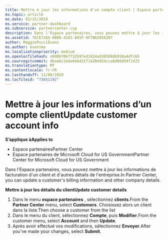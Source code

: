```yaml
---
title: Mettre à jour les informations d'un compte client | Espace partenaires
ms.topic: article
ms.date: 03/15/2019
ms.service: partner-dashboard
ms.subservice: partnercenter-csp
description: Dans l'Espace partenaires, vous pouvez mettre à jour les informations de facturation d'un client et d'autres détails de l'entreprise.
ms.assetid: 7ECE7165-0B0D-4183-845F-9F7B62056207
author: MaggiePucciEvans
ms.author: evansma
ms.localizationpriority: medium
ms.openlocfilehash: a9d8070bf732597ed1d24a930508db910a4dfc65
ms.sourcegitcommit: dbaa6c2e8a0e6431f1420e024cca6d0dd54f1425
ms.translationtype: MT
ms.contentlocale: fr-FR
ms.lasthandoff: 11/06/2019
ms.locfileid: "73651192"
---
```

# <a name="update-customer-account-info"></a><span data-ttu-id="9d3da-103">Mettre à jour les informations d’un compte client</span><span class="sxs-lookup"><span data-stu-id="9d3da-103">Update customer account info</span></span>

<span data-ttu-id="9d3da-104">**S’applique à**</span><span class="sxs-lookup"><span data-stu-id="9d3da-104">**Applies to**</span></span>

-  <span data-ttu-id="9d3da-105">Espace partenaires</span><span class="sxs-lookup"><span data-stu-id="9d3da-105">Partner Center</span></span>
-  <span data-ttu-id="9d3da-106">Espace partenaires de Microsoft Cloud for US Government</span><span class="sxs-lookup"><span data-stu-id="9d3da-106">Partner Center for Microsoft Cloud for US Government</span></span>


<span data-ttu-id="9d3da-107">Dans l'Espace partenaires, vous pouvez mettre à jour les informations de facturation d'un client et d'autres détails de l'entreprise.</span><span class="sxs-lookup"><span data-stu-id="9d3da-107">In Partner Center, you can update a customer's billing information and other company details.</span></span>

<span data-ttu-id="9d3da-108">**Mettre à jour les détails du client**</span><span class="sxs-lookup"><span data-stu-id="9d3da-108">**Update customer details**</span></span>

1.  <span data-ttu-id="9d3da-109">Dans le menu **espace partenaires** , sélectionnez **clients**.</span><span class="sxs-lookup"><span data-stu-id="9d3da-109">From the **Partner Center** menu, select **Customers**.</span></span> <span data-ttu-id="9d3da-110">Choisissez alors un client dans la liste.</span><span class="sxs-lookup"><span data-stu-id="9d3da-110">Then choose a customer from the list</span></span>
2.  <span data-ttu-id="9d3da-111">Dans le menu du client, sélectionnez **Compte**, puis **Modifier**.</span><span class="sxs-lookup"><span data-stu-id="9d3da-111">From the customer menu, select **Account** and then **Update**.</span></span>
3.  <span data-ttu-id="9d3da-112">Après avoir effectué vos modifications, sélectionnez **Envoyer**.</span><span class="sxs-lookup"><span data-stu-id="9d3da-112">After you've made your changes, select **Submit**.</span></span>

 

 



